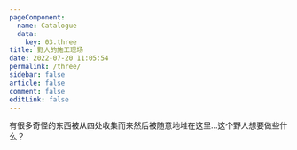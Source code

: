 ```yaml
---
pageComponent:
  name: Catalogue
  data:
    key: 03.three
title: 野人的施工现场
date: 2022-07-20 11:05:54
permalink: /three/
sidebar: false
article: false
comment: false
editLink: false
---
```

有很多奇怪的东西被从四处收集而来然后被随意地堆在这里...这个野人想要做些什么？